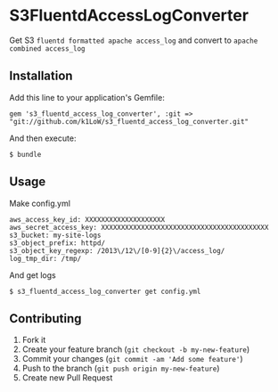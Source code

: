 # S3FluentdAccessLogConverter

Get S3 ``fluentd formatted apache access_log`` and convert to ``apache combined access_log``

## Installation

Add this line to your application's Gemfile:

    gem 's3_fluentd_access_log_converter', :git => "git://github.com/k1LoW/s3_fluentd_access_log_converter.git"

And then execute:

    $ bundle

## Usage

Make config.yml

    aws_access_key_id: XXXXXXXXXXXXXXXXXXXX
    aws_secret_access_key: XXXXXXXXXXXXXXXXXXXXXXXXXXXXXXXXXXXXXXXXXX
    s3_bucket: my-site-logs
    s3_object_prefix: httpd/
    s3_object_key_regexp: /2013\/12\/[0-9]{2}\/access_log/
    log_tmp_dir: /tmp/

And get logs

    $ s3_fluentd_access_log_converter get config.yml

## Contributing

1. Fork it
2. Create your feature branch (`git checkout -b my-new-feature`)
3. Commit your changes (`git commit -am 'Add some feature'`)
4. Push to the branch (`git push origin my-new-feature`)
5. Create new Pull Request
